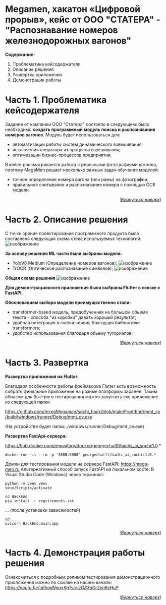 <a name="readme-top"></a>

# Megamen, хакатон «Цифровой прорыв», кейс от ООО "СТАТЕРА" - "Распознавание номеров железнодорожных вагонов"

**Содержание:**
1. Проблематика кейсодержателя
2. Описание решения
3. Развертка приложения
4. Демонстрация работы

# Часть 1. Проблематика кейсодержателя
Задание от компании ООО "Статера" состояло в следующем: было необходимо **создать программный модуль поиска и распознавания номеров вагонов**.
Модуль будет использоваться для:
* автоматизации работы систем динамического взвешивания;
* исключения оператора из процесса взвешивания;
* оптимизации бизнес-процессов предприятия.

В кейсе рассматривается работа с реальными фотографиями вагонов, поэтому MegaMen решает несколько важных задач обучения моделей:
* точное определение номера вагона (или рамы) на фотографии;
* правильное считывание и распознавание номера с помощью OCR модели.

<p align="right">(<a href="#readme-top"><i>Вернуться наверх</i></a>)</p>

# Часть 2. Описание решения
С точки зрения проектирования программного продукта была составлена следующая схема стека используемых технологий: 
![изображение](https://github.com/mireaMegaman/sochi_hack/assets/100156578/93f2acf3-eaef-4d8f-866d-8e88f65eefc7)

**За основу решения ML части были выбраны модели:**
* YoloV8 Medium (Определение номеров вагонов);
  ![изображение](https://github.com/mireaMegaman/sochi_hack/assets/100156578/3241bf78-7805-4143-91bd-acee0558dbb7)
* TrOCR (Оптическое распознавание символов);
  ![изображение](https://github.com/mireaMegaman/sochi_hack/assets/100156578/8a1afc05-acd7-4a70-af1e-d99d86961c7a)

**Общая схема решения**
![изображение](https://github.com/mireaMegaman/sochi_hack/assets/100156578/227f7ec8-841a-4a34-a21a-a3e3a53401cb)


**Для демонстрационного приложения были выбраны Flutter в связке с FastAPI.**

**Обоснованием выбора модели преимущественно стали:**
* transformer-based модель, предобученная на большом обьеме текста - способа "из коробки" давать хороший результат;
* удобная интеграция в любой сервис благодаря библиотеке transformers;
* удобство использования благодаря обьему туториалов;


<p align="right">(<a href="#readme-top"><i>Вернуться наверх</i></a>)</p>

# Часть 3. Развертка

**Развертка приложения на Flutter.**

Благодаря особенности работы фреймворка Flutter есть возможность собрать финальное приложение на разные платформы заранее. Таким образом для быстрого тестирования можно запустить exe приложение из следующей папки

https://github.com/mireaMegaman/sochi_hack/blob/main/FrontEnd/mmt_cv/build/windows/runner/Debug/mmt_cv.exe

(На устройстве будет папка ./windows/runner/Debug/mmt_cv.exe)

**Развертка FastApi-сервера:**

https://hub.docker.com/repository/docker/georgechufff/hacks_ai_sochi:1.0.*

```
docker run -it --rm -p '5000:5000' georgechufff/hacks_ai_sochi:1.0.*
```
Домен для тестирования модели на сервере FastAPI:
https://mega-men.ru
Альтернативный способ запуск FastAPI на локальном хосте:
В Visual Studio Code (Windows) через терминал:
```
python -m venv venv
venv/Scripts/activate
```
```
cd BackEnd
pip install -r requirements.txt
```
... (после установки зависимостей)
```
cd ..
uvicorn BackEnd.main:app
```

<p align="right">(<a href="#readme-top"><i>Вернуться наверх</i></a>)</p>

# Часть 4. Демонстрация работы решения

Ознакомиться с подробным роликом тестирования демонстрационного приоложения можно по ссылке на нашем канале: *https://youtu.be/uEhadNmxrKg?si=lzG83aGr2enKeHuP*

<p align="right">(<a href="#readme-top"><i>Вернуться наверх</i></a>)</p>

